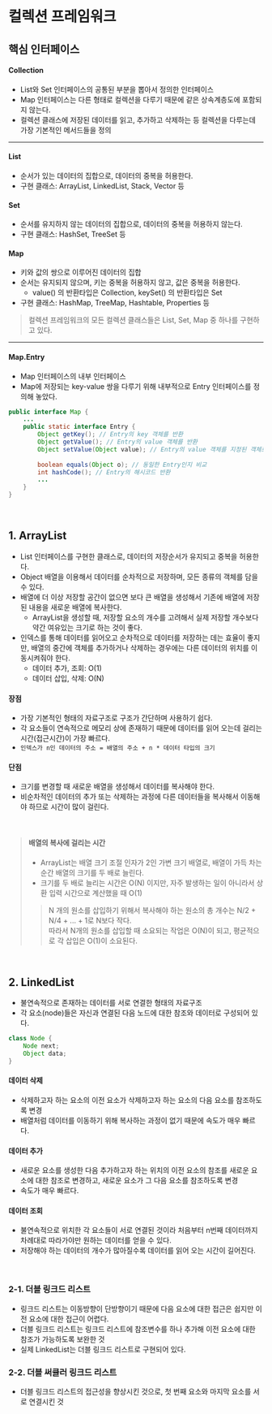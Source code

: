 # 컬렉션 프레임워크

## 핵심 인터페이스

#### Collection
- List와 Set 인터페이스의 공통된 부분을 뽑아서 정의한 인터페이스
- Map 인터페이스는 다른 형태로 컬렉션을 다루기 때문에 같은 상속계층도에 포함되지 않는다.
- 컬렉션 클래스에 저장된 데이터를 읽고, 추가하고 삭제하는 등 컬렉션을 다루는데 가장 기본적인 메서드들을 정의

---

#### List
- 순서가 있는 데이터의 집합으로, 데이터의 중복을 허용한다.
- 구현 클래스: ArrayList, LinkedList, Stack, Vector 등

#### Set
- 순서를 유지하지 않는 데이터의 집합으로, 데이터의 중복을 허용하지 않는다.
- 구현 클래스: HashSet, TreeSet 등

#### Map
- 키와 값의 쌍으로 이루어진 데이터의 집합
- 순서는 유지되지 않으며, 키는 중복을 허용하지 않고, 값은 중복을 허용한다.
  - value() 의 반환타입은 Collection, keySet() 의 반환타입은 Set
- 구현 클래스: HashMap, TreeMap, Hashtable, Properties 등

> 컬렉션 프레임워크의 모든 컬렉션 클래스들은 List, Set, Map 중 하나를 구현하고 있다.

---

#### Map.Entry 
- Map 인터페이스의 내부 인터페이스
- Map에 저장되는 key-value 쌍을 다루기 위해 내부적으로 Entry 인터페이스를 정의해 놓았다.
```java
public interface Map {
    ...
    public static interface Entry {
        Object getKey(); // Entry의 key 객체를 반환
        Object getValue(); // Entry의 value 객체를 반환
        Object setValue(Object value); // Entry의 value 객체를 지정된 객체로 변환
        
        boolean equals(Object o); // 동일한 Entry인지 비교
        int hashCode(); // Entry의 해시코드 반환
        ...
    }
}
```

<br>

## 1. ArrayList
- List 인터페이스를 구현한 클래스로, 데이터의 저장순서가 유지되고 중복을 허용한다.
- Object 배열을 이용해서 데이터를 순차적으로 저장하며, 모든 종류의 객체를 담을 수 있다.
- 배열에 더 이상 저장할 공간이 없으면 보다 큰 배열을 생성해서 기존에 배열에 저장된 내용을 새로운 배열에 복사한다.
  - ArrayList을 생성할 때, 저장할 요소의 개수를 고려해서 실제 저장할 개수보다 약간 여유있는 크기로 하는 것이 좋다.
- 인덱스를 통해 데이터를 읽어오고 순차적으로 데이터를 저장하는 데는 효율이 좋지만, 배열의 중간에 객체를 추가하거나 삭제하는 경우에는 다른 데이터의 위치를 이동시켜줘야 한다.
  - 데이터 추가, 조회: O(1)
  - 데이터 삽입, 삭제: O(N)

#### 장점
- 가장 기본적인 형태의 자료구조로 구조가 간단하며 사용하기 쉽다.
- 각 요소들이 연속적으로 메모리 상에 존재하기 때문에 데이터를 읽어 오는데 걸리는 시간(접근시간)이 가장 빠르다.
- `인덱스가 n인 데이터의 주소 = 배열의 주소 + n * 데이터 타입의 크기`

#### 단점
- 크기를 변경할 때 새로운 배열을 생성해서 데이터를 복사해야 한다.
- 비순차적인 데이터의 추가 또는 삭제하는 과정에 다른 데이터들을 복사해서 이동해야 하므로 시간이 많이 걸린다.

<br>

> #### 배열의 복사에 걸리는 시간
> - ArrayList는 배열 크기 조절 인자가 2인 가변 크기 배열로, 배열이 가득 차는 순간 배열의 크기를 두 배로 늘린다.
> - 크기를 두 배로 늘리는 시간은 O(N) 이지만, 자주 발생하는 일이 아니라서 상환 입력 시간으로 계산했을 때 O(1)
> 
> > N 개의 원소를 삽입하기 위해서 복사해야 하는 원소의 총 개수는 N/2 + N/4 + ... + 1로 N보다 작다.<br>
> > 따라서 N개의 원소를 삽입할 때 소요되는 작업은 O(N)이 되고, 평균적으로 각 삽입은 O(1)이 소요된다. 

<br>

## 2. LinkedList
- 불연속적으로 존재하는 데이터를 서로 연결한 형태의 자료구조
- 각 요소(node)들은 자신과 연결된 다음 노드에 대한 참조와 데이터로 구성되어 있다.
```java
class Node {
    Node next;
    Object data;
}
```

#### 데이터 삭제
- 삭제하고자 하는 요소의 이전 요소가 삭제하고자 하는 요소의 다음 요소를 참조하도록 변경
- 배열처럼 데이터를 이동하기 위해 복사하는 과정이 없기 때문에 속도가 매우 빠르다.

#### 데이터 추가
- 새로운 요소를 생성한 다음 추가하고자 하는 위치의 이전 요소의 참조를 새로운 요소에 대한 참조로 변경하고, 새로운 요소가 그 다음 요소를 참조하도록 변경
- 속도가 매우 빠르다.

#### 데이터 조회
- 불연속적으로 위치한 각 요소들이 서로 연결된 것이라 처음부터 n번째 데이터까지 차례대로 따라가야만 원하는 데이터를 얻을 수 있다.
- 저장해야 하는 데이터의 개수가 많아질수록 데이터를 읽어 오는 시간이 길어진다.

<br>

### 2-1. 더블 링크드 리스트
- 링크드 리스트는 이동방향이 단방향이기 때문에 다음 요소에 대한 접근은 쉽지만 이전 요소에 대한 접근이 어렵다.
- 더블 링크드 리스트는 링크드 리스트에 참조변수를 하나 추가해 이전 요소에 대한 참조가 가능하도록 보완한 것
- 실제 LinkedList는 더블 링크드 리스트로 구현되어 있다.

### 2-2. 더블 써큘러 링크드 리스트
- 더블 링크드 리스트의 접근성을 향상시킨 것으로, 첫 번째 요소와 마지막 요소를 서로 연결시킨 것